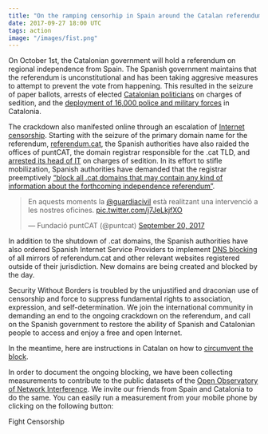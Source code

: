 ```yaml
---
title: "On the ramping censorhip in Spain around the Catalan referendum"
date: 2017-09-27 18:00 UTC
tags: action
image: "/images/fist.png"
---
```



On October 1st, the Catalonian government will hold a referendum on regional independence from Spain. The Spanish government maintains that the referendum is unconstitutional and has been taking aggresive measures to attempt to prevent the vote from happening. This resulted in the seizure of paper ballots, arrests of elected [Catalonian politicians](https://www.reuters.com/article/us-spain-politics-catalonia/spanish-police-raid-catalan-government-to-halt-banned-referendum-idUSKCN1BV0U0) on charges of sedition, and the [deployment of 16,000 police and military forces](https://www.bloomberg.com/news/articles/2017-09-21/spain-hires-cruise-liner-to-house-police-in-rebel-catalonia) in Catalonia.

The crackdown also manifested online through an escalation of [Internet censorship](http://www.politico.eu/article/spanish-authorities-try-to-shutter-catalan-referendum-websites/). Starting with the seizure of the primary domain name for the referendum, [referendum.cat](http://referendum.cat), the Spanish authorities have also raided the offices of puntCAT, the domain registrar responsible for the .cat TLD, and [arrested its head of IT](http://domainincite.com/22146-puntcat-head-of-it-charged-with-sedition) on charges of sedition. In its effort to stifle mobilization, Spanish authorities have demanded that the registrar preemptively [“block all .cat domains that may contain any kind of information about the forthcoming independence referendum”](http://domainincite.com/22134-breaking-spanish-cops-raid-cat-registry-offices-in-referendum-censorship-row).

<blockquote class="twitter-tweet" data-lang="en"><p lang="und" dir="ltr">En aquests moments la <a href="https://twitter.com/guardiacivil">@guardiacivil</a> està realitzant una intervenció a les nostres oficines. <a href="https://t.co/j7JeLkjfXO">pic.twitter.com/j7JeLkjfXO</a></p>&mdash; Fundació puntCAT (@puntcat) <a href="https://twitter.com/puntcat/status/910415115756953601">September 20, 2017</a></blockquote>
<script async src="//platform.twitter.com/widgets.js" charset="utf-8"></script>

In addition to the shutdown of .cat domains, the Spanish authorities have also ordered Spanish Internet Service Providers to implement [DNS blocking](https://explorer.ooni.torproject.org/measurement/20170925T151843Z_AS12338_JMQ1OWOJQQ4WsPmSNRi6HsR5w5tMSX2IgNeXhLN5wUCB7051jX?input=http:%2F%2Fwww.ref1oct.eu%2F) of all mirrors of referendum.cat and other relevant websites registered outside of their jurisdiction. New domains are being created and blocked by the day.

Security Without Borders is troubled by the unjustified and draconian use of censorship and force to suppress fundamental rights to association, expression, and self-determination. We join the international community in demanding an end to the ongoing crackdown on the referendum, and call on the Spanish government to restore the ability of Spanish and Catalonian people to access and enjoy a free and open Internet.

In the meantime, here are instructions in Catalan on how to [circumvent the block](https://medium.com/@josepot/com-evitar-la-censura-de-webs-imposada-per-lestat-espanyol-97a856aad2bb).

In order to document the ongoing blocking, we have been collecting measurements to contribute to the public datasets of the [Open Observatory of Network Interference](https://ooni.torproject.org). We invite our friends from Spain and Catalonia to do the same. You can easily run a measurement from your mobile phone by clicking on the following button:
    
<div data-link='https://run.ooni.io/nettest?tn=web_connectivity&ta=%7B%22urls%22%3A%5B%22gateway.ipfs.io%22%2C%22cat.referendum.barcelona%22%2C%22referendum.enricpineda.cat%22%2C%22www.referendum.legal%22%2C%22www.referendum.party%22%2C%22www.referendum.ninja%22%2C%22www.referendum.love%22%2C%22www.referendum.fyi%22%2C%22www.referendum.rip%22%2C%22www.referendum.soy%22%2C%22www.referendum.lol%22%2C%22www.referendum.voto%22%2C%22www.referendum.works%22%2C%22www.referendum.observer%22%2C%22www.referendum.fun%22%2C%22alerta.cat%22%2C%22referendum.pirata.cat%22%2C%22referendum.pau.fm%22%2C%22www.referendumcat.eu%22%2C%22nigeon.github.io%22%2C%22www.ref1oct.eu%22%2C%22www.ref1oct.cat%22%2C%22ref1oct.net%22%2C%22ref1oct.org%22%2C%22referendum.zalo.nyc%22%2C%22aniol.github.io%22%2C%22referendum.cat%22%2C%22ref1oct.cat%22%2C%22www.marianorajoy.cat%22%2C%22garantiespelreferendum.com%22%2C%22referendum.clash.cat%22%2C%22marianorajoy.clash.cat%22%5D%7D&mv=1.2.0' class='ooni-run-banner'>Fight Censorship</div>

<script src='https://cdn.jsdelivr.net/npm/ooni-run/dist/widgets.js'></script>
